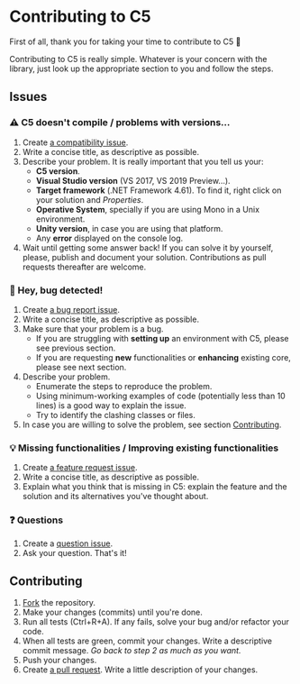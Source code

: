 # Contributing to C5

First of all, thank you for taking your time to contribute to C5 :tada:

Contributing to C5 is really simple. Whatever is your concern
with the library, just look up the appropriate section to you and follow the steps.

## Issues

### :warning: C5 doesn't compile / problems with versions...
1. Create [a compatibility issue](https://github.com/JnxF/C5/issues/new?labels=compatibility&template=compatibility_issue.md).
2. Write a concise title, as descriptive as possible.
3. Describe your problem. It is really important that you tell us your:
	- **C5 version**.
	- **Visual Studio version** (VS 2017, VS 2019 Preview...).
	- **Target framework** (.NET Framework 4.61). To find it, right click on your solution and _Properties_.
	- **Operative System**, specially if you are using Mono in a Unix environment. 
	- **Unity version**, in case you are using that platform.
	- Any **error** displayed on the console log.
4. Wait until getting some answer back! If you can solve it by yourself, please, publish and document your solution. Contributions as pull requests thereafter are welcome.


### :bug: Hey, bug detected!

1. Create [a bug report issue](https://github.com/JnxF/C5/issues/new?labels=bug&template=bug_report.md).
2. Write a concise title, as descriptive as possible.
3. Make sure that your problem is a bug.
	- If you are struggling with **setting up** an environment with C5, please see previous section.
	- If you are requesting **new** functionalities or **enhancing** existing core, please see next section.
4. Describe your problem.
	* Enumerate the steps to reproduce the problem.
	* Using minimum-working examples of code (potentially less than 10 lines) is a good way to explain the issue.
	* Try to identify the clashing classes or files.
5. In case you are willing to solve the problem, see section [Contributing](#contributing).


### :bulb: Missing functionalities / Improving existing functionalities
1. Create [a feature request issue](https://github.com/JnxF/C5/issues/new?labels=enhancement&template=feature_request.md).
2. Write a concise title, as descriptive as possible.
3. Explain what you think that is missing in C5: explain the feature and the solution and its alternatives you've thought about.

### :question: Questions
1. Create a [question issue](https://github.com/JnxF/C5/issues/new?labels=question&template=question.md).
2. Ask your question. That's it!

## Contributing
1. [Fork](https://guides.github.com/activities/forking/) the repository.
2. Make your changes (commits) until you're done.
3. Run all tests (Ctrl+R+A). If any fails, solve your bug and/or refactor your code.
4. When all tests are green, commit your changes. Write a descriptive commit message. _Go back to step 2 as much as you want._
3. Push your changes.
4. Create [a pull request](https://help.github.com/en/articles/creating-a-pull-request). Write a little description of your changes.
